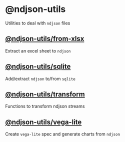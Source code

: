 # @ndjson-utils

Utilities to deal with `ndjson` files

## [@ndjson-utils/from-xlsx](https://github.com/idris-maps/ndjson-utils/tree/master/packages/from-xlsx)

Extract an excel sheet to `ndjson`

## [@ndjson-utils/sqlite](https://github.com/idris-maps/ndjson-utils/tree/master/packages/sqlite)

Add/extract `ndjson` to/from `sqlite`

## [@ndjson-utils/transform](https://github.com/idris-maps/ndjson-utils/tree/master/packages/transform)

Functions to transform ndjson streams

## [@ndjson-utils/vega-lite](https://github.com/idris-maps/ndjson-utils/tree/master/packages/vega-lite)

Create `vega-lite` spec and generate charts from `ndjson`
